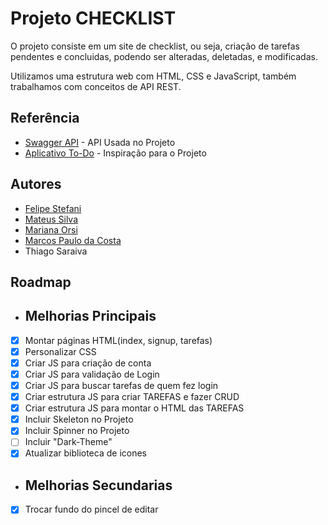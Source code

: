 
# Projeto CHECKLIST

O projeto consiste em um site de checklist, ou seja, criação de tarefas pendentes 
e concluidas, podendo ser alteradas, deletadas, e modificadas.

Utilizamos uma estrutura web com HTML, CSS e JavaScript, também trabalhamos com conceitos de API REST.


## Referência

 - [Swagger API](https://ctd-todo-api.herokuapp.com/#/) - API Usada no Projeto
 - [Aplicativo To-Do](https://todoist.com/) - Inspiração para o Projeto




## Autores

- [Felipe Stefani](https://github.com/felipestefani)
- [Mateus Silva](https://github.com/massis93)
- [Mariana Orsi](https://github.com/MarianaOrsi/MarianaOrsi)
- [Marcos Paulo da Costa](https://github.com/MarcosP-Costa)
-  Thiago Saraiva


## Roadmap

- ## Melhorias Principais
- [x]  Montar páginas HTML(index, signup, tarefas)
- [X]  Personalizar CSS
- [x]  Criar JS para criação de conta
- [x]  Criar JS para validação de Login
- [x]  Criar JS para buscar tarefas de quem fez login
- [x]  Criar estrutura JS para criar TAREFAS e fazer CRUD
- [x]  Criar estrutura JS para montar o HTML das TAREFAS
- [x]  Incluir Skeleton no Projeto
- [x]  Incluir Spinner no Projeto
- [ ]  Incluir "Dark-Theme"
- [x]  Atualizar biblioteca de icones
- ## Melhorias Secundarias
- [X]  Trocar fundo do pincel de editar

